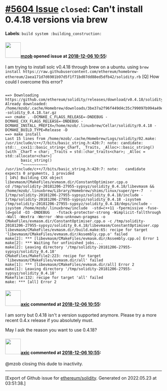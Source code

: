 # [\#5604 Issue](https://github.com/ethereum/solidity/issues/5604) `closed`: Can't install 0.4.18 versions via brew
**Labels**: `build system :building_construction:`


#### <img src="https://avatars.githubusercontent.com/u/3362341?v=4" width="50">[mzob](https://github.com/mzob) opened issue at [2018-12-06 10:55](https://github.com/ethereum/solidity/issues/5604):

I am trying to install solc v0.4.18 through brew on a ubuntu. using
` brew install https://raw.githubusercontent.com/ethereum/homebrew-ethereum/2aea171d7d6901b97d5f1f71bd07dd88ed5dfb42/solidity.rb
`
[Q] How could I overcome this error?
```

==> Downloading https://github.com/ethereum/solidity/releases/download/v0.4.18/solidity_0.4.18.tar.gz
Already downloaded: /home/mzob/.cache/Homebrew/downloads/3be37a2f96f449d4c35c799097b994a49efd72aa1dd9c2ed279d60bc65d1d31e--solidity_0.4.18.tar.gz
==> cmake . -DCMAKE_C_FLAGS_RELEASE=-DNDEBUG -DCMAKE_CXX_FLAGS_RELEASE=-DNDEBUG -DCMAKE_INSTALL_PREFIX=/home/mzob/.linuxbrew/Cellar/solidity/0.4.18 -DCMAKE_BUILD_TYPE=Release -D
==> make install
Last 15 lines from /home/mzob/.cache/Homebrew/Logs/solidity/02.make:
/usr/include/c++/7/bits/basic_string.h:420:7: note: candidate: std::__cxx11::basic_string<_CharT, _Traits, _Alloc>::basic_string() [with _CharT = char; _Traits = std::char_traits<char>; _Alloc = std::allocator<char>]
       basic_string()
       ^~~~~~~~~~~~
/usr/include/c++/7/bits/basic_string.h:420:7: note:   candidate expects 0 arguments, 1 provided
[ 14%] Building CXX object libevmasm/CMakeFiles/evmasm.dir/ConstantOptimiser.cpp.o
cd /tmp/solidity-20181206-27955-sypsyz/solidity_0.4.18/libevmasm && /home/mzob/.linuxbrew/Library/Homebrew/shims/linux/super/g++-7   -I/tmp/solidity-20181206-27955-sypsyz/solidity_0.4.18/include -I/tmp/solidity-20181206-27955-sypsyz/solidity_0.4.18 -isystem /tmp/solidity-20181206-27955-sypsyz/solidity_0.4.18/deps/include -isystem /home/mzob/.linuxbrew/include  -std=c++11 -fpermissive -fuse-ld=gold -O3 -DNDEBUG   -fstack-protector-strong -Wimplicit-fallthrough -Wall -Wextra -Werror -Wno-unknown-pragmas -o CMakeFiles/evmasm.dir/ConstantOptimiser.cpp.o -c /tmp/solidity-20181206-27955-sypsyz/solidity_0.4.18/libevmasm/ConstantOptimiser.cpp
libevmasm/CMakeFiles/evmasm.dir/build.make:65: recipe for target 'libevmasm/CMakeFiles/evmasm.dir/Assembly.cpp.o' failed
make[2]: *** [libevmasm/CMakeFiles/evmasm.dir/Assembly.cpp.o] Error 1
make[2]: *** Waiting for unfinished jobs....
make[2]: Leaving directory '/tmp/solidity-20181206-27955-sypsyz/solidity_0.4.18'
CMakeFiles/Makefile2:223: recipe for target 'libevmasm/CMakeFiles/evmasm.dir/all' failed
make[1]: *** [libevmasm/CMakeFiles/evmasm.dir/all] Error 2
make[1]: Leaving directory '/tmp/solidity-20181206-27955-sypsyz/solidity_0.4.18'
Makefile:132: recipe for target 'all' failed
make: *** [all] Error 2
```


#### <img src="https://avatars.githubusercontent.com/u/20340?v=4" width="50">[axic](https://github.com/axic) commented at [2018-12-06 10:55](https://github.com/ethereum/solidity/issues/5604#issuecomment-450872738):

I am sorry but 0.4.18 isn't a version supported anymore. Please try a more recent 0.4.x release if you absolutely must.

May I ask the reason you want to use 0.4.18?

#### <img src="https://avatars.githubusercontent.com/u/20340?v=4" width="50">[axic](https://github.com/axic) commented at [2018-12-06 10:55](https://github.com/ethereum/solidity/issues/5604#issuecomment-458616368):

@mzob closing this dude to inactivity.


-------------------------------------------------------------------------------



[Export of Github issue for [ethereum/solidity](https://github.com/ethereum/solidity). Generated on 2022.05.23 at 03:51:38.]
